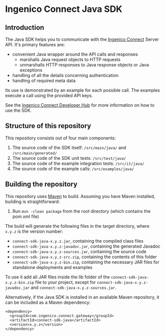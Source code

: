 # Ingenico Connect Java SDK

## Introduction

The Java SDK helps you to communicate with the [Ingenico Connect](http://www.ingenico.com/epayments) Server API. It's primary features are:

* convenient Java wrapper around the API calls and responses
    * marshalls Java request objects to HTTP requests
    * unmarshalls HTTP responses to Java response objects or Java exceptions
* handling of all the details concerning authentication
* handling of required meta data

Its use is demonstrated by an example for each possible call. The examples execute a call using the provided API keys. 

See the [Ingenico Connect Developer Hub](https://epayments.developer-ingenico.com/documentation/sdk/server/java/) for more information on how to use the SDK.

## Structure of this repository

This repository consists out of four main components:

1. The source code of the SDK itself: `/src/main/java/` and `/src/main/generated/` 
2. The source code of the SDK unit tests: `/src/test/java/`
3. The source code of the example integration tests: `/src/it/java/`
4. The source code of the example calls: `/src/examples/java/`

## Building the repository

This repository uses [Maven](http://maven.apache.org/) to build. Assuming you have Maven installed, building is straightforward:

1. Run `mvn -clean package` from the root directory (which contains the pom.xml file)

The build will generate the following files in the target directory, where `x.y.z` is the version number:
* `connect-sdk-java-x.y.z.jar`, containing the compiled class files
* `connect-sdk-java-x.y.z-javadoc.jar`, containing the generated Javadoc
* `connect-sdk-java-x.y.z-sources.jar`, containing the source code
* `connect-sdk-java-x.y.z-src.zip`, containing the contents of this folder
* `connect-sdk-java-x.y.z-bin.zip`, containing the necessary JAR files for standalone deployments and examples

To use it add all JAR files inside the lib folder of the `connect-sdk-java-x.y.z-bin.zip` file to your project, except for `connect-sdk-java-x.y.z-javadoc.jar` and `connect-sdk-java-x.y.z-sources.jar`.

Alternatively, if the Java SDK is installed in an available Maven repository, it can be included as a Maven dependency:

    <dependency>
      <groupId>com.ingenico.connect.gateway</groupId>
      <artifactId>connect-sdk-java</artifactId>
      <version>x.y.z</version>
    </dependency>
